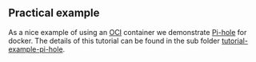 ## Practical example

As a nice example of using an [OCI](https://opencontainers.org/) container we
demonstrate [Pi-hole](https://pi-hole.net/) for docker.
The details of this tutorial can be found in the sub folder [tutorial-example-pi-hole](./tutorial-example-pi-hole).
